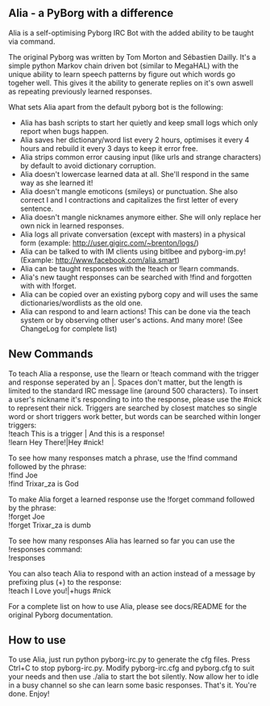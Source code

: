 Alia - a PyBorg with a difference
---------------------------------

Alia is a self-optimising Pyborg IRC Bot with the added ability to be taught via command.

The original Pyborg was written by Tom Morton and Sébastien Dailly. It's a simple python Markov chain driven bot (similar to MegaHAL) with the unique ability to learn speech patterns by figure out which words go togeher well. This gives it the ability to generate replies on it's own aswell as repeating previously learned responses.

What sets Alia apart from the default pyborg bot is the following:
* Alia has bash scripts to start her quietly and keep small logs which only report when bugs happen.
* Alia saves her dictionary/word list every 2 hours, optimises it every 4 hours and rebuild it every 3 days to keep it error free.
* Alia strips common error causing input (like urls and strange characters) by default to avoid dictionary corruption.
* Alia doesn't lowercase learned data at all. She'll respond in the same way as she learned it!
* Alia doesn't mangle emoticons (smileys) or punctuation. She also correct I and I contractions and capitalizes the first letter of every sentence.
* Alia doesn't mangle nicknames anymore either. She will only replace her own nick in learned responses.
* Alia logs all private conversation (except with masters) in a physical form (example: http://user.gigirc.com/~brenton/logs/)
* Alia can be talked to with IM clients using bitlbee and pyborg-im.py! (Example: http://www.facebook.com/alia.smart)
* Alia can be taught responses with the !teach or !learn commands.
* Alia's new taught responses can be searched with !find and forgotten with with !forget.
* Alia can be copied over an existing pyborg copy and will uses the same dictionaries/wordlists as the old one.
* Alia can respond to and learn actions! This can be done via the teach system or by observing other user's actions.
And many more! (See ChangeLog for complete list)

New Commands
------------

To teach Alia a response, use the !learn or !teach command with the trigger and response seperated by an |.
Spaces don't matter, but the length is limited to the standard IRC message line (around 500 characters).
To insert a user's nickname it's responding to into the response, please use the #nick to represent their nick.
Triggers are searched by closest matches so single word or short triggers work better, but words can be searched within longer triggers:  
!teach This is a trigger | And this is a response!  
!learn Hey There!|Hey #nick!

To see how many responses match a phrase, use the !find command followed by the phrase:  
!find Joe  
!find Trixar_za is God

To make Alia forget a learned response use the !forget command followed by the phrase:  
!forget Joe  
!forget Trixar_za is dumb

To see how many responses Alia has learned so far you can use the !responses command:  
!responses

You can also teach Alia to respond with an action instead of a message by prefixing plus (+) to the response:  
!teach I Love you!|+hugs #nick

For a complete list on how to use Alia, please see docs/README for the original Pyborg documentation.

How to use
----------

To use Alia, just run python pyborg-irc.py to generate the cfg files. Press Ctrl+C to stop pyborg-irc.py.
Modify pyborg-irc.cfg and pyborg.cfg to suit your needs and then use ./alia to start the bot silently.
Now allow her to idle in a busy channel so she can learn some basic responses. That's it. You're done. Enjoy!